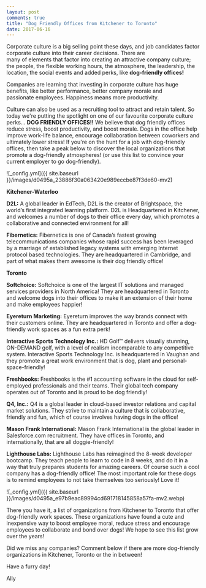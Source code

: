 ```yaml
---
layout: post
comments: true
title: "Dog Friendly Offices from Kitchener to Toronto"
date: 2017-06-16
---
```


Corporate culture is a big selling point these days, and job candidates factor corporate culture into their career decisions. There are many of elements that factor into creating an attractive company culture; the people, the flexible working hours, the atmosphere, the leadership, the location, the social events and added perks, like **dog-friendly offices!** 

Companies are learning that investing in corporate culture has huge benefits, like better performance, better company morale and passionate employees. Happiness means more productivity. 

Culture can also be used as a recruiting tool to attract and retain talent. So today we're putting the spotlight on one of our favourite corporate culture perks... **DOG FRIENDLY OFFICES!!** We believe that dog friendly offices reduce stress, boost productivity, and boost morale. Dogs in the office help improve work-life balance, encourage collaboration between coworkers and ultimately lower stress! If you're on the hunt for a job with dog-friendly offices, then take a peak below to discover the local organizations that promote a dog-friendly atmospheres! (or use this list to convince your current employer to go dog-friendly).

![_config.yml]({{ site.baseurl }}/images/d0495a_23886f30a063420e989eccbe87f3de60-mv2)

**Kitchener-Waterloo**

**D2L:** A global leader in EdTech, D2L is the creator of Brightspace, the world’s first integrated learning platform. D2L is Headquartered in Kitchener, and welcomes a number of dogs to their office every day, which promotes a collaborative and connected environment for all!

**Fibernetics:** Fibernetics is one of Canada’s fastest growing telecommunications companies whose rapid success has been leveraged by a marriage of established legacy systems with emerging Internet protocol based technologies. They are headquartered in Cambridge, and part of what makes them awesome is their dog friendly office!

**Toronto**

**Softchoice:** Softchoice is one of the largest IT solutions and managed services providers in North America! They are headquartered in Toronto and welcome dogs into their offices to make it an extension of their home and make employees happier!

**Eyereturn Marketing:** Eyereturn improves the way brands connect with their customers online. They are headquartered in Toronto and offer a dog-friendly work spaces as a fun extra perk!

**Interactive Sports Technology Inc.:** HD Golf™ delivers visually stunning, ON-DEMAND golf, with a level of realism incomparable to any competitive system. Interactive Sports Technology Inc. is headquartered in Vaughan and they promote a great work environment that is dog, plant and personal-space-friendly!

**Freshbooks:** Freshbooks is the #1 accounting software in the cloud for self-employed professionals and their teams. Their global tech company operates out of Toronto and is proud to be dog friendly!

**Q4, Inc.:** Q4 is a global leader in cloud-based investor relations and capital market solutions. They strive to maintain a culture that is collaborative, friendly and fun, which of course involves having dogs in the office!

**Mason Frank International:** Mason Frank International is the global leader in Salesforce.com recruitment. They have offices in Toronto, and internationally, that are all doggie-friendly!

**Lighthouse Labs:** Lighthouse Labs has reimagined the 8-week developer bootcamp. They teach people to learn to code in 8 weeks, and do it in a way that truly prepares students for amazing careers. Of course such a cool company has a dog-friendly office! The most important role for these dogs is to remind employees to not take themselves too seriously! Love it!

![_config.yml]({{ site.baseurl }}/images/d0495a_e97b9eac89994cd691718145858a57fa-mv2.webp)

There you have it, a list of organizations from Kitchener to Toronto that offer dog-friendly work spaces. These organizations have found a cute and inexpensive way to boost employee moral, reduce stress and encourage employees to collaborate and bond over dogs! We hope to see this list grow over the years! 

Did we miss any companies? Comment below if there are more dog-friendly organizations in Kitchener, Toronto or the in between! 

Have a furry day! 

Ally
